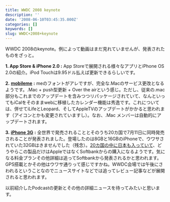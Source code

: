 ```yaml
---
title: WWDC 2008 keynote
description: ''
date: '2008-06-10T03:45:35.000Z'
categories: []
keywords: []
slug: WWDC+2008+keynote
---
```

WWDC 2008のkeynote。例によって動画はまだ見れていませんが、発表されたものをざっと。

**1\. App Store & iPhone 2.0 :** App Storeで展開される様々なアプリとiPhone OS 2.0の紹介。iPod Touchは9.95ドル払えば更新できるらしいです。

**2\.** [**mobileme**](http://www.apple.com/jp/mobileme/) **:** meのフォントがアレですが、完全な.Macのサービス更改となるようです。.Mac + push型更新 + Over the airという感じ。ただし、従来の.mac部分もこれまでのアップデートを含みつつリパッケージされていて、なんといってもiCalをそのままwebに移植したカレンダー機能は秀逸です。これについては、併せてiLifeとLeopard、そしてAppleTVのアップデートがかかると思われます（アイコンとかも変更されていますし）。なお、.Mac メンバーは自動的にアップデートされます。

**3\.** [**iPhone 3G**](http://www.apple.com/jp/iphone/) **:** 全世界で発売されることとそのうち20カ国で7月11日に同時発売されることが発表されました。登場したのは8GBと16GBのiPhoneで、ウワサされていた32GBはきませんでした（残念）。[20カ国の中に日本も入っていて](http://www.apple.com/jp/iphone/countries/)、どうやらこの製品だけはAppleではなくSoftbankからの購入になるようです。気になる料金プランその他詳細は追ってSoftbankから発表されるかと思われます。GPS搭載とかその他はウワサ通りって感じですかね。WWDC会場では午後にさわれるということなのでニュースサイトなどでは追ってレビュー記事などが展開されると思われます。

以前紹介したPodcastの更新とその他の詳細ニュースを待ってみたいと思います。